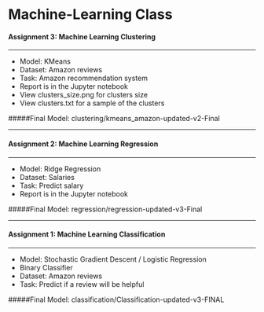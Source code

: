 # Machine-Learning Class


#### Assignment 3: Machine Learning Clustering

---------
* Model: KMeans
* Dataset: Amazon reviews
* Task: Amazon recommendation system
* Report is in the Jupyter notebook
* View clusters_size.png for clusters size
* View clusters.txt for a sample of the clusters

#####Final Model: clustering/kmeans_amazon-updated-v2-Final

---------


#### Assignment 2: Machine Learning Regression

---------
* Model: Ridge Regression
* Dataset: Salaries
* Task: Predict salary
* Report is in the Jupyter notebook

#####Final Model: regression/regression-updated-v3-Final

---------


#### Assignment 1: Machine Learning Classification

---------
* Model: Stochastic Gradient Descent / Logistic Regression
* Binary Classifier
* Dataset: Amazon reviews
* Task: Predict if a review will be helpful

#####Final Model: classification/Classification-updated-v3-FINAL

